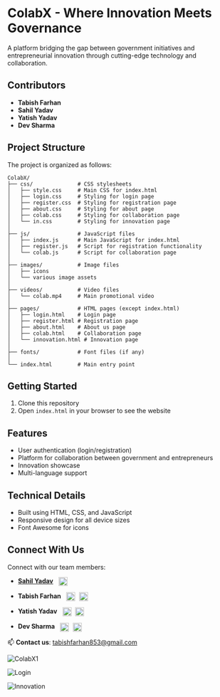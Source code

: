 # ColabX - Where Innovation Meets Governance

A platform bridging the gap between government initiatives and entrepreneurial innovation through cutting-edge technology and collaboration.

## Contributors

- **Tabish Farhan**
- **Sahil Yadav**
- **Yatish Yadav**
- **Dev Sharma**

## Project Structure

The project is organized as follows:

```
ColabX/
├── css/              # CSS stylesheets
│   ├── style.css     # Main CSS for index.html
│   ├── login.css     # Styling for login page
│   ├── register.css  # Styling for registration page
│   ├── about.css     # Styling for about page
│   ├── colab.css     # Styling for collaboration page
│   └── in.css        # Styling for innovation page
│
├── js/               # JavaScript files
│   ├── index.js      # Main JavaScript for index.html
│   ├── register.js   # Script for registration functionality
│   └── colab.js      # Script for collaboration page
│
├── images/           # Image files
│   ├── icons
│   └── various image assets
│
├── videos/           # Video files
│   └── colab.mp4     # Main promotional video
│
├── pages/            # HTML pages (except index.html)
│   ├── login.html    # Login page
│   ├── register.html # Registration page
│   ├── about.html    # About us page
│   ├── colab.html    # Collaboration page
│   └── innovation.html # Innovation page
│
├── fonts/            # Font files (if any)
│
└── index.html        # Main entry point
```

## Getting Started

1. Clone this repository
2. Open `index.html` in your browser to see the website

## Features

- User authentication (login/registration)
- Platform for collaboration between government and entrepreneurs
- Innovation showcase
- Multi-language support

## Technical Details

- Built using HTML, CSS, and JavaScript
- Responsive design for all device sizes
- Font Awesome for icons

## Connect With Us

Connect with our team members:

- **[Sahil Yadav](https://github.com/sahil-yadav)** <a href="https://github.com/sahil-yadav" target="_blank"><img src="https://raw.githubusercontent.com/rahuldkjain/github-profile-readme-generator/master/src/images/icons/Social/github.svg" alt="GitHub" width="20" height="20" style="vertical-align: middle; margin-left: 8px;"></a>

- **Tabish Farhan** <a href="https://www.linkedin.com/in/md-tabish-farhan/" target="_blank"><img src="https://raw.githubusercontent.com/rahuldkjain/github-profile-readme-generator/master/src/images/icons/Social/linked-in-alt.svg" alt="LinkedIn" width="20" height="20" style="vertical-align: middle; margin-left: 8px;"></a> <a href="https://www.instagram.com/tabishfarhan_7/" target="_blank"><img src="https://raw.githubusercontent.com/rahuldkjain/github-profile-readme-generator/master/src/images/icons/Social/instagram.svg" alt="Instagram" width="20" height="20" style="vertical-align: middle; margin-left: 5px;"></a>

- **Yatish Yadav** <a href="https://www.linkedin.com/in/yatishydv" target="_blank"><img src="https://raw.githubusercontent.com/rahuldkjain/github-profile-readme-generator/master/src/images/icons/Social/linked-in-alt.svg" alt="LinkedIn" width="20" height="20" style="vertical-align: middle; margin-left: 8px;"></a> <a href="https://www.instagram.com/yatishydv" target="_blank"><img src="https://raw.githubusercontent.com/rahuldkjain/github-profile-readme-generator/master/src/images/icons/Social/instagram.svg" alt="Instagram" width="20" height="20" style="vertical-align: middle; margin-left: 5px;"></a>

- **Dev Sharma** <a href="https://linkedin.com/in/dev_profile" target="_blank"><img src="https://raw.githubusercontent.com/rahuldkjain/github-profile-readme-generator/master/src/images/icons/Social/linked-in-alt.svg" alt="LinkedIn" width="20" height="20" style="vertical-align: middle; margin-left: 8px;"></a> <a href="https://www.instagram.com/dev_sharmaa._" target="_blank"><img src="https://raw.githubusercontent.com/rahuldkjain/github-profile-readme-generator/master/src/images/icons/Social/instagram.svg" alt="Instagram" width="20" height="20" style="vertical-align: middle; margin-left: 5px;"></a>

📫 **Contact us**: tabishfarhan853@gmail.com

![ColabX1](https://github.com/tabishfarhan7/ColabX/blob/main/images/Screenshot%202025-03-09%20162904.png)

![Login](https://github.com/tabishfarhan7/ColabX/blob/main/images/readme.png)

![Innovation](https://github.com/tabishfarhan7/ColabX/blob/main/images/inn.png)
